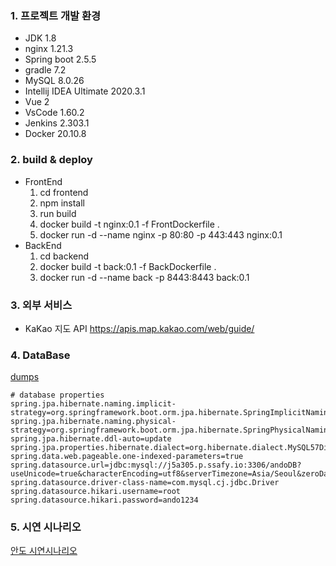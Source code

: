### 1. 프로젝트 개발 환경

- JDK 1.8
- nginx 1.21.3
- Spring boot 2.5.5
- gradle 7.2
- MySQL 8.0.26
- Intellij IDEA Ultimate 2020.3.1
- Vue 2
- VsCode 1.60.2
- Jenkins 2.303.1
- Docker 20.10.8

### 2. build & deploy

- FrontEnd
  1. cd frontend
  2. npm install
  3. run build
  4. docker build -t nginx:0.1 -f FrontDockerfile .
  5. docker run -d --name nginx -p 80:80 -p 443:443 nginx:0.1
- BackEnd
  1. cd backend
  2. docker build -t back:0.1 -f BackDockerfile .
  3. docker run -d --name back -p 8443:8443 back:0.1

### 3. 외부 서비스

- KaKao 지도 API
  https://apis.map.kakao.com/web/guide/

### 4. DataBase 
[dumps](AndoDumps.sql)
```
# database properties
spring.jpa.hibernate.naming.implicit-strategy=org.springframework.boot.orm.jpa.hibernate.SpringImplicitNamingStrategy
spring.jpa.hibernate.naming.physical-strategy=org.springframework.boot.orm.jpa.hibernate.SpringPhysicalNamingStrategy
spring.jpa.hibernate.ddl-auto=update
spring.jpa.properties.hibernate.dialect=org.hibernate.dialect.MySQL57Dialect
spring.data.web.pageable.one-indexed-parameters=true
spring.datasource.url=jdbc:mysql://j5a305.p.ssafy.io:3306/andoDB?useUnicode=true&characterEncoding=utf8&serverTimezone=Asia/Seoul&zeroDateTimeBehavior=convertToNull&rewriteBatchedStatements=true
spring.datasource.driver-class-name=com.mysql.cj.jdbc.Driver
spring.datasource.hikari.username=root
spring.datasource.hikari.password=ando1234
```

### 5. 시연 시나리오
[안도 시연시나리오](시연시나리오.pdf)
